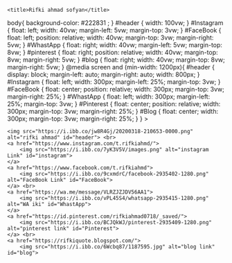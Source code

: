 <html lang="en"><head>
    <meta charset="UTF-8">
    <meta name="viewport" content="width=device-width, initial-scale=1.0">
    <link rel="stylesheet" href="main.css">
    <link rel="icon" href="images/cyra.png">

    <title>Rifki ahmad sofyan</title>

<body class="body" bg color= #222831

  <style>
      body{
      background-color: #222831 ;
  }
    
  #header {
     width: 100vw;
  }

  #Instagram {
      float: left;
      width: 40vw;
      margin-left: 5vw;
      margin-top: 3vw;
  }

  #FaceBook {
      float: left;
      position: relative;
      width: 40vw;
      margin-top: 3vw;
      margin-right: 5vw;
  }

  #WhastApp {
      float: right;
      width: 40vw;
      margin-left: 5vw;
      margin-top: 8vw;
  }

  #pinterest {
      float: right;
      position: relative;
      width: 40vw;
      margin-top: 8vw;
      margin-right: 5vw;
  }

  #blog {
     float: right;
     width: 40vw;
     margin-top: 8vw;
     margin-right: 5vw;
  }

  @media screen and (min-width: 1200px){
      #header {
           display: block;
           margin-left: auto;
           margin-right: auto;
           width: 800px;
       }

       #Instagram {
           float: left;
           width: 300px;
           margin-left: 25%;
           margin-top: 3vw;
       }

       #FaceBook {
           float: center;
           position: relative;
           width: 300px;
           margin-top: 3vw;
           margin-right: 25%;
       }

       #WhastApp {
          float: left;
          width: 300px;
          margin-left: 25%;
          margin-top: 3vw;
      }
       #Pinterest {
         float: center;
         position: relative;
         width: 300px;
         margin-top: 3vw;
         margin-right: 25%;
      }

      #Blog {
        float: center;
        width: 300px;
        margin-top: 3vw;
        margin-right: 25%;
      }

  }

</style>>

    <img src="https://i.ibb.co/jw8R4Gj/20200318-210653-0000.png" alt="rifki ahmad" id="header"> <br>
    <a href="https://www.instagram.com/t.rifkiahmd/">
        <img src="https://i.ibb.co/7yK3V5V/images.png" alt="instagram Link" id="instagram">
    </a>
    <a href="https://www.facebook.com/t.rifkiahmd">
        <img src="https://i.ibb.co/9cxmdrC/facebook-2935402-1280.png" alt="FaceBook Link" id="FaceBook">
    </a> <br>
    <a href="https://wa.me/message/VLRZJZJDV56AA1">
        <img src="https://i.ibb.co/vPL45S4/whatsapp-2935415-1280.png" alt="WA iki" id="WhastApp">
    </a>
    <a href="https://id.pinterest.com/rifkiahmad0718/_saved/">
        <img src="https://i.ibb.co/BCJQkWJ/pinterest-2935409-1280.png" alt="pinterest link" id="Pinterest">
    </a> <br>
    <a href="https://rifkiquote.blogspot.com/">
        <img src="https://i.ibb.co/6Wcbq87/1187595.jpg" alt="blog link" id="blog">
